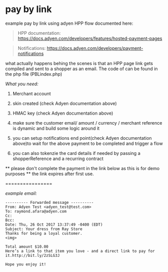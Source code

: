 # pay by link

example pay by link using adyen HPP flow documented here:

> HPP documentation: https://docs.adyen.com/developers/features/hosted-payment-pages

> Notifications: https://docs.adyen.com/developers/payment-notifications

what actually happens behing the scenes is that an HPP page link gets compiled and sent to a shopper as an email. 
The code of can be found in the php file (PBLindex.php)

*What you need:*
1. Merchant account
2. skin created (check Adyen documentation above)
3. HMAC key (check Adyen documentation above)
4. make sure the customer email/ amount / currency / merchant reference is dynamic and build some logic around it
5. you can setup notifications end point(check Adyen documentation above)to wait for the above payment to be completed and trigger a flow

6. you can also tokenzie the card details if needed by passing a shopperReference and a recurring contract



 ** please don't complete the payment in the link below as this is for demo purposes **
 the link expires after first use.
 
================

*example email:*
```
---------- Forwarded message ----------
From: Adyen Test <adyen_test@test.com>
To: raymond.afara@adyen.com
Cc: 
Bcc: 
Date: Thu, 26 Oct 2017 13:37:49 -0400 (EDT)
Subject: Your dress from Ray Store
Thanks for being a loyal customer.
<img>
	
Total amount $10.00
Here’s a link to that item you love - and a direct link to pay for it.http://bit.ly/2zSLG3J   

Hope you enjoy it!
```
